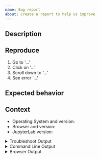 ```yaml
---
name: Bug report
about: Create a report to help us improve
---
```


<!--
Welcome! Before creating a new issue:
* Search for relevant issues
* Follow the issue reporting guidelines:
https://jupyterlab.readthedocs.io/en/3.5.x/getting_started/issue.html
-->

## Description

<!--Describe the bug clearly and concisely. Include screenshots if possible-->

## Reproduce

<!--Describe step-by-step instructions to reproduce the behavior-->

1. Go to '...'
2. Click on '...'
3. Scroll down to '...'
4. See error '...'

<!--Describe how you diagnosed the issue. See the guidelines at
 https://jupyterlab.readthedocs.io/en/3.5.x/getting_started/issue.html -->

## Expected behavior

<!--Describe what you expected to happen-->

## Context

<!--Complete the following for context, and add any other relevant context-->

- Operating System and version:
- Browser and version:
- JupyterLab version:

<details><summary>Troubleshoot Output</summary>
<pre>
Paste the output from running `jupyter troubleshoot` from the command line here.
You may want to sanitize the paths in the output.
</pre>
</details>

<details><summary>Command Line Output</summary>
<pre>
Paste the output from your command line running `jupyter lab` here, use `--debug` if possible.
</pre>
</details>

<details><summary>Browser Output</summary>
<pre>
Paste the output from your browser Javascript console here.
</pre>
</details>
